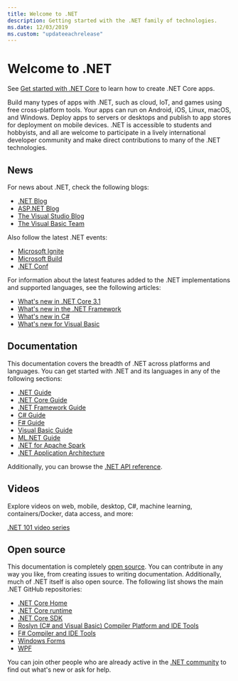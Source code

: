 ```yaml
---
title: Welcome to .NET
description: Getting started with the .NET family of technologies.
ms.date: 12/03/2019
ms.custom: "updateeachrelease"
---
```

# Welcome to .NET

See [Get started with .NET Core](core/get-started.md) to learn how to create .NET Core apps.

Build many types of apps with .NET, such as cloud, IoT, and games using free cross-platform tools. Your apps can run on Android, iOS, Linux, macOS, and Windows. Deploy apps to servers or desktops and publish to app stores for deployment on mobile devices. .NET is accessible to students and hobbyists, and all are welcome to participate in a lively international developer community and make direct contributions to many of the .NET technologies.

## News

For news about .NET, check the following blogs:

- [.NET Blog](https://devblogs.microsoft.com/dotnet/)
- [ASP.NET Blog](https://devblogs.microsoft.com/aspnet/)
- [The Visual Studio Blog](https://devblogs.microsoft.com/visualstudio/)
- [The Visual Basic Team](https://devblogs.microsoft.com/vbteam/)

Also follow the latest .NET events:

- [Microsoft Ignite](https://www.microsoft.com/ignite)
- [Microsoft Build](https://www.microsoft.com/build)
- [.NET Conf](https://www.dotnetconf.net/)

For information about the latest features added to the .NET implementations and supported languages, see the following articles:

- [What's new in .NET Core 3.1](core/whats-new/dotnet-core-3-1.md)
- [What's new in the .NET Framework](framework/whats-new/index.md)
- [What's new in C#](csharp/whats-new/index.md)
- [What's new for Visual Basic](visual-basic/getting-started/whats-new.md)

## Documentation

This documentation covers the breadth of .NET across platforms and languages. You can get started with .NET and its languages in any of the following sections:

- [.NET Guide](standard/index.yml)
- [.NET Core Guide](core/index.yml)
- [.NET Framework Guide](framework/index.yml)
- [C# Guide](csharp/index.yml)
- [F# Guide](fsharp/index.yml)
- [Visual Basic Guide](visual-basic/index.yml)
- [ML.NET Guide](machine-learning/index.yml)
- [.NET for Apache Spark](spark/index.yml)
- [.NET Application Architecture](architecture/index.yml)

Additionally, you can browse the [.NET API reference](/dotnet/api).

## Videos

Explore videos on web, mobile, desktop, C#, machine learning, containers/Docker, data access, and more:

[.NET 101 video series](https://dotnet.microsoft.com/learn/videos)

## Open source

This documentation is completely [open source](https://github.com/dotnet/docs). You can contribute in any way you like, from creating issues to writing documentation. Additionally, much of .NET itself is also open source. The following list shows the main .NET GitHub repositories:

- [.NET Core Home](https://github.com/dotnet/core)
- [.NET Core runtime](https://github.com/dotnet/runtime)
- [.NET Core SDK](https://github.com/dotnet/sdk)
- [Roslyn (C# and Visual Basic) Compiler Platform and IDE Tools](https://github.com/dotnet/roslyn)
- [F# Compiler and IDE Tools](https://github.com/dotnet/fsharp)
- [Windows Forms](https://github.com/dotnet/winforms)
- [WPF](https://github.com/dotnet/wpf)

You can join other people who are already active in the [.NET community](https://dotnet.microsoft.com/platform/community) to find out what's new or ask for help.
